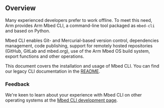 <h2 id="mbed-cli">Overview</h2>

Many experienced developers prefer to work offline. To meet this need, Arm provides Arm Mbed CLI, a command-line tool packaged as `mbed-cli` and based on Python.

Mbed CLI enables Git- and Mercurial-based version control, dependencies management, code publishing, support for remotely hosted repositories (GitHub, GitLab and mbed.org), use of the Arm Mbed OS build system, export functions and other operations.

This document covers the installation and usage of Mbed CLI. You can find our legacy CLI documentation in the [README](https://github.com/ARMmbed/mbed-cli/blob/1.8.3/README.md).

### Feedback

We're keen to learn about your experience with Mbed CLI on other operating systems at the [Mbed CLI development page](https://github.com/ARMmbed/mbed-cli).
